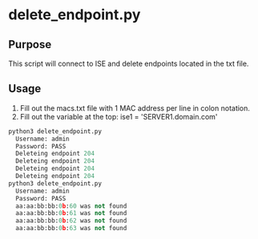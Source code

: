 # delete_endpoint.py
## Purpose
This script will connect to ISE and delete endpoints located in the txt file.

## Usage
1. Fill out the macs.txt file with 1 MAC address per line in colon notation.
2. Fill out the variable at the top: ise1 = 'SERVER1.domain.com'
```python
python3 delete_endpoint.py
  Username: admin
  Password: PASS
  Deleteing endpoint 204
  Deleteing endpoint 204
  Deleteing endpoint 204
  Deleteing endpoint 204
python3 delete_endpoint.py
  Username: admin
  Password: PASS
  aa:aa:bb:bb:0b:60 was not found
  aa:aa:bb:bb:0b:61 was not found
  aa:aa:bb:bb:0b:62 was not found
  aa:aa:bb:bb:0b:63 was not found

```
